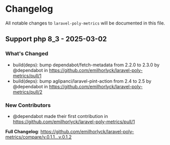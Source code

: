 # Changelog

All notable changes to `laravel-poly-metrics` will be documented in this file.

## Support php 8_3 - 2025-03-02

### What's Changed

* build(deps): bump dependabot/fetch-metadata from 2.2.0 to 2.3.0 by @dependabot in https://github.com/emilhorlyck/laravel-poly-metrics/pull/1
* build(deps): bump aglipanci/laravel-pint-action from 2.4 to 2.5 by @dependabot in https://github.com/emilhorlyck/laravel-poly-metrics/pull/2

### New Contributors

* @dependabot made their first contribution in https://github.com/emilhorlyck/laravel-poly-metrics/pull/1

**Full Changelog**: https://github.com/emilhorlyck/laravel-poly-metrics/compare/v.0.1.1...v.0.1.2
